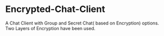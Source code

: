 # Encrypted-Chat-Client
A Chat Client with Group and Secret Chat( based on Encryption) options. Two Layers of Encryption have been used.
